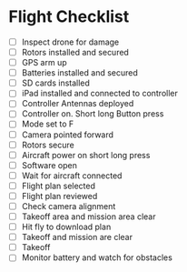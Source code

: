 # Flight Checklist

- [ ] Inspect drone for damage
- [ ] Rotors installed and secured
- [ ] GPS arm up
- [ ] Batteries installed and secured
- [ ] SD cards installed
- [ ] iPad installed and connected to controller
- [ ] Controller Antennas deployed 
- [ ] Controller on. Short long Button press
- [ ] Mode set to F
- [ ] Camera pointed forward
- [ ] Rotors secure
- [ ] Aircraft power on short long press
- [ ] Software open
- [ ] Wait for aircraft connected
- [ ] Flight plan selected
- [ ] Flight plan reviewed
- [ ] Check camera alignment 
- [ ] Takeoff area and mission area clear
- [ ] Hit fly to download plan
- [ ] Takeoff and mission are clear
- [ ] Takeoff
- [ ] Monitor battery and watch for obstacles 
